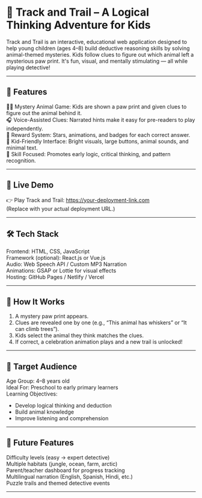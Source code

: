 # 🐾 Track and Trail – A Logical Thinking Adventure for Kids

Track and Trail is an interactive, educational web application designed to help young children (ages 4–8) build deductive reasoning skills by solving animal-themed mysteries. Kids follow clues to figure out which animal left a mysterious paw print. It's fun, visual, and mentally stimulating — all while playing detective!

---

## 🎯 Features

🕵️‍♀️ Mystery Animal Game: Kids are shown a paw print and given clues to figure out the animal behind it.  
🎧 Voice-Assisted Clues: Narrated hints make it easy for pre-readers to play independently.  
🌟 Reward System: Stars, animations, and badges for each correct answer.  
🎨 Kid-Friendly Interface: Bright visuals, large buttons, animal sounds, and minimal text.  
🧠 Skill Focused: Promotes early logic, critical thinking, and pattern recognition.

---

## 🚀 Live Demo

👉 Play Track and Trail: https://your-deployment-link.com  
(Replace with your actual deployment URL.)

---

## 🛠️ Tech Stack

Frontend: HTML, CSS, JavaScript  
Framework (optional): React.js or Vue.js  
Audio: Web Speech API / Custom MP3 Narration  
Animations: GSAP or Lottie for visual effects  
Hosting: GitHub Pages / Netlify / Vercel

---

## 🧩 How It Works

1. A mystery paw print appears.
2. Clues are revealed one by one (e.g., “This animal has whiskers” or “It can climb trees”).
3. Kids select the animal they think matches the clues.
4. If correct, a celebration animation plays and a new trail is unlocked!

---

## 👶 Target Audience

Age Group: 4–8 years old  
Ideal For: Preschool to early primary learners  
Learning Objectives:
- Develop logical thinking and deduction
- Build animal knowledge
- Improve listening and comprehension

---

## 🧪 Future Features

Difficulty levels (easy → expert detective)  
Multiple habitats (jungle, ocean, farm, arctic)  
Parent/teacher dashboard for progress tracking  
Multilingual narration (English, Spanish, Hindi, etc.)  
Puzzle trails and themed detective events

---



